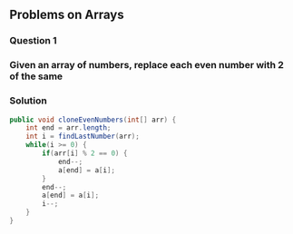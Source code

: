 ## Problems on Arrays

### Question 1
### Given an array of numbers, replace each even number with 2 of the same

### Solution
```java
public void cloneEvenNumbers(int[] arr) {
    int end = arr.length;
    int i = findLastNumber(arr);
    while(i >= 0) {
        if(arr[i] % 2 == 0) {
            end--;
            a[end] = a[i];
        }
        end--;
        a[end] = a[i];
        i--;
    }
}
```